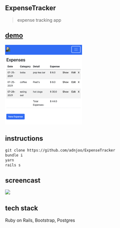 ## ExpenseTracker

> expense tracking app

## [demo](https://expensetracker2.herokuapp.com/)

[<img src='./scrn3.png' width='250'>](https://expensetracker2.herokuapp.com/)

## instructions
```
git clone https://github.com/adnjoo/ExpenseTracker
bundle i
yarn
rails s
```
## screencast 
[<img src='https://img.youtube.com/vi/G8bcbaUSt9M/0.jpg' width='250'>](https://www.youtube.com/watch?v=G8bcbaUSt9M)

## tech stack

Ruby on Rails, Bootstrap, Postgres


